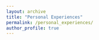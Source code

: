 ```yaml
---
layout: archive
title: "Personal Experiences"
permalink: /personal_experiences/
author_profile: true
---
```

